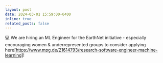 ```yaml
---
layout: post
date: 2024-03-01 15:59:00-0400
inline: true
related_posts: false
---
```


:computer: We are hiring an ML Engineer for the EarthNet initiative - especially encouraging women & underrepresented groups to consider applying here[https://www.mpg.de/21614793/research-software-engineer-machine-learning]!
